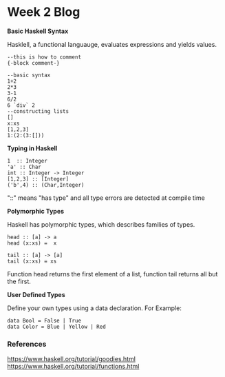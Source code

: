 # Week 2 Blog
**Basic Haskell Syntax**

Hasklell, a functional languauge, evaluates expressions and yields values.
```
--this is how to comment
{-block comment-}

--basic syntax
1+2
2*3
3-1
6/2
6 `div` 2
--constructing lists
[]
x:xs
[1,2,3]
1:(2:(3:[]))
```

**Typing in Haskell** 
```
1  :: Integer
'a' :: Char
int :: Integer -> Integer
[1,2,3] :: [Integer]
('b',4) :: (Char,Integer)
```
"::" means "has type" and all type errors are detected at compile time

**Polymorphic Types**

Haskell has polymorphic types, which describes families of types.
```
head :: [a] -> a
head (x:xs) =  x

tail :: [a] -> [a]
tail (x:xs) = xs
```
Function head returns the first element of a list, function tail returns all but the first.

**User Defined Types**

Define your own types using a data declaration.
For Example:
```
data Bool = False | True
data Color = Blue | Yellow | Red
```

### References
https://www.haskell.org/tutorial/goodies.html
https://www.haskell.org/tutorial/functions.html